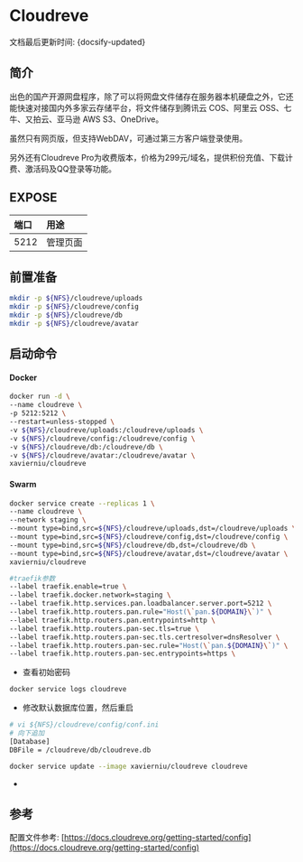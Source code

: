 
# Cloudreve

文档最后更新时间: {docsify-updated}

## 简介

出色的国产开源网盘程序，除了可以将网盘文件储存在服务器本机硬盘之外，它还能快速对接国内外多家云存储平台，将文件储存到腾讯云 COS、阿里云 OSS、七牛、又拍云、亚马逊 AWS S3、OneDrive。

虽然只有网页版，但支持WebDAV，可通过第三方客户端登录使用。

另外还有Cloudreve Pro为收费版本，价格为299元/域名，提供积份充值、下载计费、激活码及QQ登录等功能。

## EXPOSE

| 端口 | 用途 |
| :--- | :--- |
| 5212 | 管理页面 |



## 前置准备

```bash
mkdir -p ${NFS}/cloudreve/uploads
mkdir -p ${NFS}/cloudreve/config
mkdir -p ${NFS}/cloudreve/db
mkdir -p ${NFS}/cloudreve/avatar
```

## 启动命令

<!-- tabs:start -->
#### **Docker**
```bash
docker run -d \
--name cloudreve \
-p 5212:5212 \
--restart=unless-stopped \
-v ${NFS}/cloudreve/uploads:/cloudreve/uploads \
-v ${NFS}/cloudreve/config:/cloudreve/config \
-v ${NFS}/cloudreve/db:/cloudreve/db \
-v ${NFS}/cloudreve/avatar:/cloudreve/avatar \
xavierniu/cloudreve
```


#### **Swarm**
```bash
docker service create --replicas 1 \
--name cloudreve \
--network staging \
--mount type=bind,src=${NFS}/cloudreve/uploads,dst=/cloudreve/uploads \
--mount type=bind,src=${NFS}/cloudreve/config,dst=/cloudreve/config \
--mount type=bind,src=${NFS}/cloudreve/db,dst=/cloudreve/db \
--mount type=bind,src=${NFS}/cloudreve/avatar,dst=/cloudreve/avatar \
xavierniu/cloudreve

#traefik参数
--label traefik.enable=true \
--label traefik.docker.network=staging \
--label traefik.http.services.pan.loadbalancer.server.port=5212 \
--label traefik.http.routers.pan.rule="Host(\`pan.${DOMAIN}\`)" \
--label traefik.http.routers.pan.entrypoints=http \
--label traefik.http.routers.pan-sec.tls=true \
--label traefik.http.routers.pan-sec.tls.certresolver=dnsResolver \
--label traefik.http.routers.pan-sec.rule="Host(\`pan.${DOMAIN}\`)" \
--label traefik.http.routers.pan-sec.entrypoints=https \
```

<!-- tabs:end -->

* 查看初始密码

```bash
docker service logs cloudreve
```

* 修改默认数据库位置，然后重启

```bash
# vi ${NFS}/cloudreve/config/conf.ini
# 向下追加
[Database]
DBFile = /cloudreve/db/cloudreve.db

docker service update --image xavierniu/cloudreve cloudreve
```

* 
## 参考

配置文件参考: [https://docs.cloudreve.org/getting-started/config](https://docs.cloudreve.org/getting-started/config)

